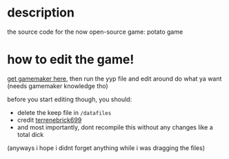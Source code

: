 # description
the source code for the now open-source game: potato game

# how to edit the game!
[get gamemaker here](https://gamemaker.io), then run the yyp file and edit around do what ya want (needs gamemaker knowledge tho)

before you start editing though, you should: 
- delete the keep file in ```/datafiles```
- credit [terrenebrick699](https://github.com/terrenebrick699)
- and most importantly, dont recompile this without any changes like a total dick

(anyways i hope i didnt forget anything while i was dragging the files)
